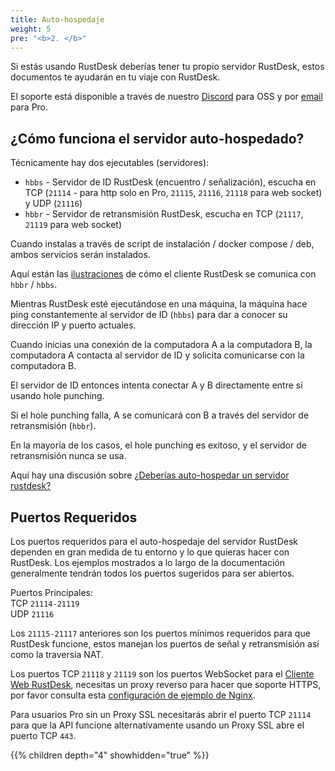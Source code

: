 ```yaml
---
title: Auto-hospedaje
weight: 5
pre: "<b>2. </b>"
---
```


Si estás usando RustDesk deberías tener tu propio servidor RustDesk, estos documentos te ayudarán en tu viaje con RustDesk.

El soporte está disponible a través de nuestro [Discord](https://discord.com/invite/nDceKgxnkV) para OSS y por [email](mailto:support@rustdesk.com) para Pro.

## ¿Cómo funciona el servidor auto-hospedado?

Técnicamente hay dos ejecutables (servidores):

- `hbbs` - Servidor de ID RustDesk (encuentro / señalización), escucha en TCP (`21114` - para http solo en Pro, `21115`, `21116`, `21118` para web socket) y UDP (`21116`)
- `hbbr` - Servidor de retransmisión RustDesk, escucha en TCP (`21117`, `21119` para web socket)

Cuando instalas a través de script de instalación / docker compose / deb, ambos servicios serán instalados.

Aquí están las [ilustraciones](https://github.com/rustdesk/rustdesk/wiki/How-does-RustDesk-work%3F) de cómo el cliente RustDesk se comunica con `hbbr` / `hbbs`.

Mientras RustDesk esté ejecutándose en una máquina, la máquina hace ping constantemente al servidor de ID (`hbbs`) para dar a conocer su dirección IP y puerto actuales.

Cuando inicias una conexión de la computadora A a la computadora B, la computadora A contacta al servidor de ID y solicita comunicarse con la computadora B.

El servidor de ID entonces intenta conectar A y B directamente entre sí usando hole punching.

Si el hole punching falla, A se comunicará con B a través del servidor de retransmisión (`hbbr`).

En la mayoría de los casos, el hole punching es exitoso, y el servidor de retransmisión nunca se usa.

Aquí hay una discusión sobre [¿Deberías auto-hospedar un servidor rustdesk?](https://www.reddit.com/r/rustdesk/comments/1cr8kfv/should_you_selfhost_a_rustdesk_server/)

## Puertos Requeridos

Los puertos requeridos para el auto-hospedaje del servidor RustDesk dependen en gran medida de tu entorno y lo que quieras hacer con RustDesk. Los ejemplos mostrados a lo largo de la documentación generalmente tendrán todos los puertos sugeridos para ser abiertos.

Puertos Principales: \
TCP `21114-21119` \
UDP `21116`

Los `21115-21117` anteriores son los puertos mínimos requeridos para que RustDesk funcione, estos manejan los puertos de señal y retransmisión así como la traversía NAT.

Los puertos TCP `21118` y `21119` son los puertos WebSocket para el [Cliente Web RustDesk](https://rustdesk.com/web/), necesitas un proxy reverso para hacer que soporte HTTPS, por favor consulta esta [configuración de ejemplo de Nginx](/docs/en/self-host/rustdesk-server-pro/faq/#8-add-websocket-secure-wss-support-for-the-id-server-and-relay-server-to-enable-secure-communication-for-the-web-client).

Para usuarios Pro sin un Proxy SSL necesitarás abrir el puerto TCP `21114` para que la API funcione alternativamente usando un Proxy SSL abre el puerto TCP `443`.

{{% children depth="4" showhidden="true" %}}
